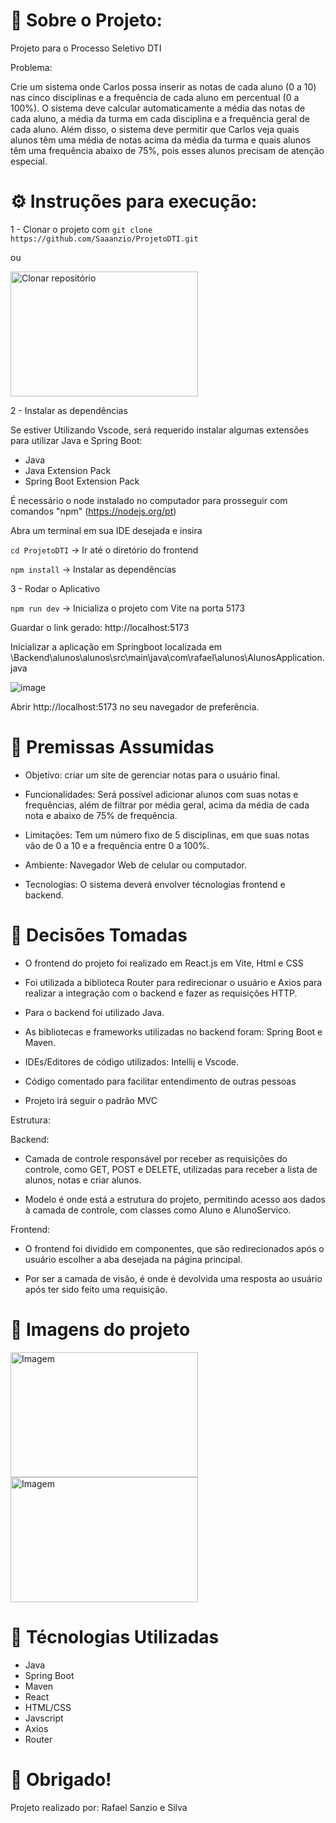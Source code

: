 # 👋 Sobre o Projeto:
Projeto para o Processo Seletivo DTI

Problema:

Crie um sistema onde Carlos possa inserir as notas
de cada aluno (0 a 10) nas cinco disciplinas e a
frequência de cada aluno em percentual (0 a 100%). O
sistema deve calcular automaticamente a média das
notas de cada aluno, a média da turma em cada
disciplina e a frequência geral de cada aluno.
Além disso, o sistema deve permitir que Carlos veja
quais alunos têm uma média de notas acima da
média da turma e quais alunos têm uma frequência
abaixo de 75%, pois esses alunos precisam de atenção
especial.

# ⚙️ Instruções para execução:

1 - Clonar o projeto com ```git clone https://github.com/Saaanzio/ProjetoDTI.git```

ou

<img src="https://github.com/user-attachments/assets/b3c91e6c-7a67-4f90-90a1-93d0f7234830" width="300" height="200" alt="Clonar repositório">

2 - Instalar as dependências

Se estiver Utilizando Vscode, será requerido instalar algumas extensões para utilizar Java e Spring Boot:
- Java
- Java Extension Pack
- Spring Boot Extension Pack

É necessário o node instalado no computador para prosseguir com comandos "npm" (https://nodejs.org/pt)

Abra um terminal em sua IDE desejada e insira

```cd ProjetoDTI``` -> Ir até o diretório do frontend

```npm install``` -> Instalar as dependências

3 - Rodar o Aplicativo

```npm run dev``` -> Inicializa o projeto com Vite na porta 5173

Guardar o link gerado: http://localhost:5173

Inicializar a aplicação em Springboot localizada em \Backend\alunos\alunos\src\main\java\com\rafael\alunos\AlunosApplication.java

![image](https://github.com/user-attachments/assets/58a89195-8c33-4c24-b4f8-9c17a2a9c50a)

Abrir http://localhost:5173 no seu navegador de preferência.

# 🚩 Premissas Assumidas

- Objetivo: criar um site de gerenciar notas para o usuário final.

- Funcionalidades: Será possível adicionar alunos com suas notas e frequências, além de filtrar por média geral, acima da média de cada nota e abaixo de 75% de frequência.

- Limitações: Tem um número fixo de 5 disciplinas, em que suas notas vão de 0 a 10 e a frequência entre 0 a 100%.

- Ambiente: Navegador Web de celular ou computador.

- Tecnologias: O sistema deverá envolver técnologias frontend e backend.

# 🧩 Decisões Tomadas

- O frontend do projeto foi realizado em React.js em Vite, Html e CSS

- Foi utilizada a biblioteca Router para redirecionar o usuário e Axios para realizar a integração com o backend e fazer as requisições HTTP.

- Para o backend foi utilizado Java.

- As bibliotecas e frameworks utilizadas no backend foram: Spring Boot e Maven.

- IDEs/Editores de código utilizados: Intellij e Vscode.

- Código comentado para facilitar entendimento de outras pessoas

- Projeto irá seguir o padrão MVC

Estrutura:

Backend:
- Camada de controle responsável por receber as requisições do controle, como GET, POST e DELETE, utilizadas para receber a lista de alunos, notas e criar alunos.
  
- Modelo é onde está a estrutura do projeto, permitindo acesso aos dados à camada de controle, com classes como Aluno e AlunoServico.

Frontend:
- O frontend foi dividido em componentes, que são redirecionados após o usuário escolher a aba desejada na página principal.

- Por ser a camada de visão, é onde é devolvida uma resposta ao usuário após ter sido feito uma requisição.

# 📸 Imagens do projeto
<img src="https://github.com/user-attachments/assets/86734dab-91a8-4381-912b-d5cefa027b6a" width="300" height="200" alt="Imagem">
<img src="https://github.com/user-attachments/assets/36535fd1-f964-47b8-9ae8-61f2d13ed4c6" width="300" height="200" alt="Imagem">

# 🔗 Técnologias Utilizadas

- Java
- Spring Boot
- Maven
- React
- HTML/CSS
- Javscript
- Axios
- Router

# 🎈 Obrigado!

Projeto realizado por: Rafael Sanzio e Silva


